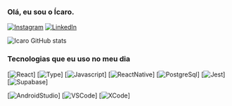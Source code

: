 ### Olá, eu sou o Ícaro.


[![Instagram](https://img.shields.io/badge/Instagram-E4405F?style=for-the-badge&logo=instagram&logoColor=white)](https://www.instagram.com/icarowuandson/)
[![LinkedIn](https://img.shields.io/badge/LinkedIn-0077B5?style=for-the-badge&logo=linkedin&logoColor=white)](https://www.linkedin.com/in/icaro-wuandson-2476b6235/)


![Icaro GitHub stats](https://github-readme-stats.vercel.app/api?username=icarowuandson&show_icons=true&theme=radical)

### Tecnologias que eu uso no meu dia

[![React](https://img.shields.io/badge/React-20232A?style=for-the-badge&logo=react&logoColor=61DAFB)]
[![Type](https://img.shields.io/badge/TypeScript-007ACC?style=for-the-badge&logo=typescript&logoColor=white)]
[![Javascript](https://img.shields.io/badge/JavaScript-323330?style=for-the-badge&logo=javascript&logoColor=F7DF1E)]
[![ReactNative](https://img.shields.io/badge/React_Native-20232A?style=for-the-badge&logo=react&logoColor=61DAFB)]
[![PostgreSql](https://img.shields.io/badge/PostgreSQL-316192?style=for-the-badge&logo=postgresql&logoColor=white)]
[![Jest](https://img.shields.io/badge/Jest-323330?style=for-the-badge&logo=Jest&logoColor=white)]
[![Supabase](https://img.shields.io/badge/Supabase-181818?style=for-the-badge&logo=supabase&logoColor=white)]



[![AndroidStudio](https://img.shields.io/badge/Android_Studio-3DDC84?style=for-the-badge&logo=android-studio&logoColor=white)]
[![VSCode](https://img.shields.io/badge/Visual_Studio_Code-0078D4?style=for-the-badge&logo=visual%20studio%20code&logoColor=white)]
[![XCode](https://img.shields.io/badge/Xcode-007ACC?style=for-the-badge&logo=Xcode&logoColor=white)]
